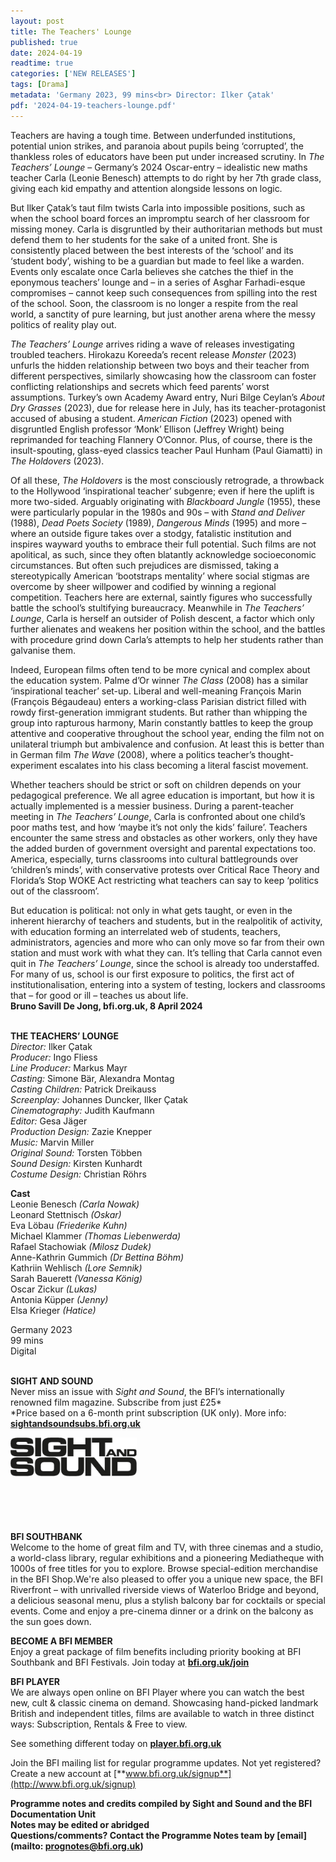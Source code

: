 ```yaml
---
layout: post
title: The Teachers' Lounge
published: true
date: 2024-04-19
readtime: true
categories: ['NEW RELEASES']
tags: [Drama]
metadata: 'Germany 2023, 99 mins<br> Director: Ilker Çatak'
pdf: '2024-04-19-teachers-lounge.pdf'
---
```


Teachers are having a tough time. Between underfunded institutions, potential union strikes, and paranoia about pupils being ‘corrupted’, the thankless roles of educators have been put under increased scrutiny. In _The Teachers’ Lounge_ – Germany’s 2024 Oscar-entry – idealistic new maths teacher Carla (Leonie Benesch) attempts to do right by her 7th grade class, giving each kid empathy and attention alongside lessons on logic.

But Ilker Çatak’s taut film twists Carla into impossible positions, such as when the school board forces an impromptu search of her classroom for missing money. Carla is disgruntled by their authoritarian methods but must defend them to her students for the sake of a united front. She is consistently placed between the best interests of the ‘school’ and its ‘student body’, wishing to be a guardian but made to feel like a warden. Events only escalate once Carla believes she catches the thief in the eponymous teachers’ lounge and – in a series of Asghar Farhadi-esque compromises – cannot keep such consequences from spilling into the rest of the school. Soon, the classroom is no longer a respite from the real world, a sanctity of pure learning, but just another arena where the messy politics of reality play out.

_The Teachers’ Lounge_ arrives riding a wave of releases investigating troubled teachers. Hirokazu Koreeda’s recent release _Monster_ (2023) unfurls the hidden relationship between two boys and their teacher from different perspectives, similarly showcasing how the classroom can foster conflicting relationships and secrets which feed parents’ worst assumptions. Turkey’s own Academy Award entry, Nuri Bilge Ceylan’s _About Dry Grasses_ (2023), due for release here in July, has its teacher-protagonist accused of abusing a student. _American Fiction_ (2023) opened with disgruntled English professor ‘Monk’ Ellison (Jeffrey Wright) being reprimanded for teaching Flannery O’Connor. Plus, of course, there is the insult-spouting, glass-eyed classics teacher Paul Hunham (Paul Giamatti) in _The Holdovers_ (2023).

Of all these, _The Holdovers_ is the most consciously retrograde, a throwback to the Hollywood ‘inspirational teacher’ subgenre; even if here the uplift is more two-sided. Arguably originating with _Blackboard Jungle_ (1955), these were particularly popular in the 1980s and 90s – with _Stand and Deliver_ (1988), _Dead Poets Society_ (1989), _Dangerous Minds_ (1995) and more – where an outside figure takes over a stodgy, fatalistic institution and inspires wayward youths to embrace their full potential. Such films are not apolitical, as such, since they often blatantly acknowledge socioeconomic circumstances. But often such prejudices are dismissed, taking a stereotypically American ‘bootstraps mentality’ where social stigmas are overcome by sheer willpower and codified by winning a regional competition. Teachers here are external, saintly figures who successfully battle the school’s stultifying bureaucracy. Meanwhile in _The Teachers’ Lounge_, Carla is herself an outsider of Polish descent, a factor which only further alienates and weakens her position within the school, and the battles with procedure grind down Carla’s attempts to help her students rather than galvanise them.

Indeed, European films often tend to be more cynical and complex about the education system. Palme d’Or winner _The Class_ (2008) has a similar ‘inspirational teacher’ set-up. Liberal and well-meaning François Marin (François Bégaudeau) enters a working-class Parisian district filled with rowdy first-generation immigrant students. But rather than whipping the group into rapturous harmony, Marin constantly battles to keep the group attentive and cooperative throughout the school year, ending the film not on unilateral triumph but ambivalence and confusion. At least this is better than in German film _The Wave_ (2008), where a politics teacher’s thought-experiment escalates into his class becoming a literal fascist movement.

Whether teachers should be strict or soft on children depends on your pedagogical preference. We all agree education is important, but how it is actually implemented is a messier business. During a parent-teacher meeting in _The Teachers’ Lounge_, Carla is confronted about one child’s poor maths test, and how ‘maybe it’s not only the kids’ failure’. Teachers encounter the same stress and obstacles as other workers, only they have the added burden of government oversight and parental expectations too. America, especially, turns classrooms into cultural battlegrounds over ‘children’s minds’, with conservative protests over Critical Race Theory and Florida’s Stop WOKE Act restricting what teachers can say to keep ‘politics out of the classroom’.

But education is political: not only in what gets taught, or even in the inherent hierarchy of teachers and students, but in the realpolitik of activity, with education forming an interrelated web of students, teachers, administrators, agencies and more who can only move so far from their own station and must work with what they can. It’s telling that Carla cannot even quit in _The Teachers’ Lounge_, since the school is already too understaffed. For many of us, school is our first exposure to politics, the first act of institutionalisation, entering into a system of testing, lockers and classrooms that – for good or ill – teaches us about life.  
**Bruno Savill De Jong, bfi.org.uk, 8 April 2024**
<br><br>

**THE TEACHERS’ LOUNGE**<br>
_Director:_ Ilker Çatak<br>
_Producer:_ Ingo Fliess<br>
_Line Producer:_ Markus Mayr<br>
_Casting:_ Simone Bär, Alexandra Montag<br>
_Casting Children:_ Patrick Dreikauss<br>
_Screenplay:_ Johannes Duncker, Ilker Çatak<br>
_Cinematography:_ Judith Kaufmann<br>
_Editor:_ Gesa Jäger<br>
_Production Design:_ Zazie Knepper<br>
_Music:_ Marvin Miller<br>
_Original Sound:_ Torsten Többen<br>
_Sound Design:_ Kirsten Kunhardt<br>
_Costume Design:_ Christian Röhrs<br>

**Cast**<br>
Leonie Benesch _(Carla Nowak)_<br>
Leonard Stettnisch _(Oskar)_<br>
Eva Löbau _(Friederike Kuhn)_<br>
Michael Klammer _(Thomas Liebenwerda)_<br>
Rafael Stachowiak _(Milosz Dudek)_<br>
Anne-Kathrin Gummich _(Dr Bettina Böhm)_<br>
Kathriin Wehlisch _(Lore Semnik)_<br>
Sarah Bauerett _(Vanessa König)_<br>
Oscar Zickur _(Lukas)_<br>
Antonia Küpper _(Jenny)_<br>
Elsa Krieger _(Hatice)_<br>

Germany 2023<br>
99 mins<br>
Digital<br>
<br>

**SIGHT AND SOUND**<br>
Never miss an issue with _Sight and Sound_, the BFI’s internationally renowned film magazine. Subscribe from just £25*<br>
*Price based on a 6-month print subscription (UK only). More info: [**sightandsoundsubs.bfi.org.uk**](https://sightandsoundsubs.bfi.org.uk/subscribe)

<img style="float: left;" src="/img/sight-and-sound.jpg" width="40%" height="40%"><br><br><br><br><br><br><br><br>

**BFI SOUTHBANK**  
Welcome to the home of great film and TV, with three cinemas and a studio, a world-class library, regular exhibitions and a pioneering Mediatheque with 1000s of free titles for you to explore. Browse special-edition merchandise in the BFI Shop.We&#39;re also pleased to offer you a unique new space, the BFI Riverfront – with unrivalled riverside views of Waterloo Bridge and beyond, a delicious seasonal menu, plus a stylish balcony bar for cocktails or special events. Come and enjoy a pre-cinema dinner or a drink on the balcony as the sun goes down.  

**BECOME A BFI MEMBER**  
Enjoy a great package of film benefits including priority booking at BFI Southbank and BFI Festivals. Join today at [**bfi.org.uk/join**](http://www.bfi.org.uk/join)  

**BFI PLAYER**  
 We are always open online on BFI Player where you can watch the best new, cult &amp; classic cinema on demand. Showcasing hand-picked landmark British and independent titles, films are available to watch in three distinct ways: Subscription, Rentals &amp; Free to view.  

See something different today on [**player.bfi.org.uk**](https://player.bfi.org.uk)  

Join the BFI mailing list for regular programme updates. Not yet registered? Create a new account at [**www.bfi.org.uk/signup**](http://www.bfi.org.uk/signup)

**Programme notes and credits compiled by Sight and Sound and the BFI Documentation Unit  
Notes may be edited or abridged  
Questions/comments? Contact the Programme Notes team by [email](mailto: prognotes@bfi.org.uk)**

<!--stackedit_data:
eyJoaXN0b3J5IjpbLTQzMTg3MDI4N119
-->